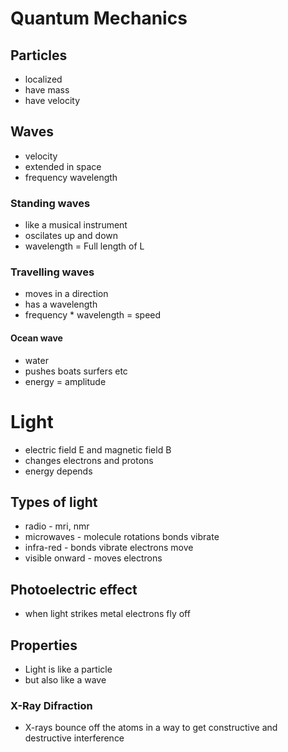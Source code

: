 # Quantum Mechanics
## Particles
+ localized
+ have mass
+ have velocity

## Waves
+ velocity
+ extended in space
+ frequency wavelength

### Standing waves
+ like a musical instrument
+ oscilates up and down
+ wavelength = Full length of L

### Travelling waves
+ moves in a direction
+ has a wavelength
+ frequency * wavelength = speed

#### Ocean wave
+ water
+ pushes boats surfers etc
+ energy = amplitude

# Light
+ electric field E and magnetic field B
+ changes electrons and protons
+ energy depends

## Types of light
+ radio - mri, nmr
+ microwaves - molecule rotations bonds vibrate
+ infra-red - bonds vibrate electrons move
+ visible onward - moves electrons

## Photoelectric effect
+ when light strikes metal electrons fly off

## Properties
+ Light is like a particle
+ but also like a wave

### X-Ray Difraction
+ X-rays bounce off the atoms in a way to get constructive and destructive interference
